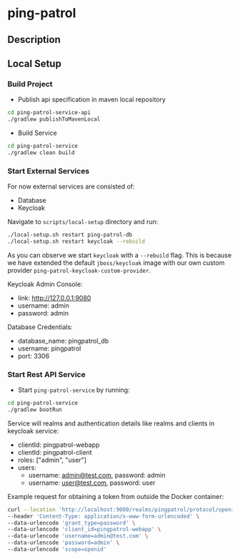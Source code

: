 # ping-patrol

## Description

## Local Setup

### Build Project

- Publish api specification in maven local repository

```bash
cd ping-patrol-service-api
./gradlew publishToMavenLocal
```

- Build Service

```bash
cd ping-patrol-service
./gradlew clean build 
```

### Start External Services

For now external services are consisted of:
- Database
- Keycloak

Navigate to `scripts/local-setup` directory and run:

```bash
./local-setup.sh restart ping-patrol-db
./local-setup.sh restart keycloak --rebuild
```

As you can observe we start `keycloak` with a `--rebuild` flag. This is because we have extended the default `jboss/keycloak` image with our own custom provider `ping-patrol-keycloak-custom-provider`.

Keycloak Admin Console:
- link: http://127.0.0.1:9080
- username: admin
- password: admin

Database Credentials:
- database_name: pingpatrol_db
- username: pingpatrol
- port: 3306


### Start Rest API Service

- Start `ping-patrol-service` by running:

```bash
cd ping-patrol-service
./gradlew bootRun
```

Service will realms and authentication details like realms and clients in keycloak service:
- clientId: pingpatrol-webapp
- clientId: pingpatrol-client
- roles: ["admin", "user"]
- users:
  - username: admin@test.com, password: admin
  - username: user@test.com, password: user

Example request for obtaining a token from outside the Docker container:

```bash
curl --location 'http://localhost:9080/realms/pingpatrol/protocol/openid-connect/token' \
--header 'Content-Type: application/x-www-form-urlencoded' \
--data-urlencode 'grant_type=password' \
--data-urlencode 'client_id=pingpatrol-webapp' \
--data-urlencode 'username=admin@test.com' \
--data-urlencode 'password=admin' \
--data-urlencode 'scope=openid'
```







